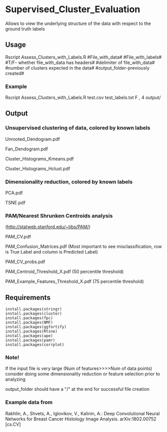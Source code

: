 # Supervised_Cluster_Evaluation
Allows to view the underlying structure of the data with respect to the ground truth labels

## Usage
Rscript Assess_Clusters_with_Labels.R #File_with_data# #File_with_labels# #T/F- whether file_with_data has headers# #delimiter of file_with_data# #number of clusters expected in the data# #output_folder-previously created#

### Example
Rscript Assess_Clusters_with_Labels.R test.csv test_labels.txt F , 4 output/

## Output

### Unsupervised clustering of data, colored by known labels

Unrooted_Dendogram.pdf

Fan_Dendogram.pdf

Cluster_Histograms_Kmeans.pdf

Cluster_Histograms_Hclust.pdf

### Dimensionality reduction, colored by known labels
PCA.pdf

TSNE.pdf

### PAM/Nearest Shrunken Centroids analysis

(http://statweb.stanford.edu/~tibs/PAM/)

PAM_CV.pdf

PAM_Confusion_Matrices.pdf (Most important to see misclassification, row is True Label and column is Predicted Label)

PAM_CV_probs.pdf

PAM_Centroid_Threshold_X.pdf (50 percentile threshold)

PAM_Example_Features_Threshold_X.pdf (75 percentile threshold)


## Requirements
```
install.packages(stringr)
install.packages(cluster)
install.packages(fpc)
install.packages(NMF)
install.packages(ggfortify)
install.packages(Rtsne)
install.packages(ape)
install.packages(pamr)
install.packages(corrplot)
```

### Note!
If the input file is very large (Num of features>>>>Num of data points) consider doing some dimensionality reduction or feature selection prior to analyzing

output_folder should have a "/" at the end for successful file creation

### Example data from
Rakhlin, A., Shvets, A., Iglovikov, V., Kalinin, A.: Deep Convolutional Neural Networks for Breast Cancer Histology Image Analysis. arXiv:1802.00752 [cs.CV]
